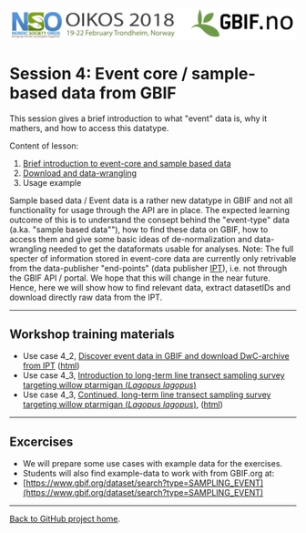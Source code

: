 ![](../demo_data/NSO_2018_GBIF_NO.png "NSO 2018")


# Session 4: Event core / sample-based data from GBIF

This session gives a brief introduction to what "event" data is, why it mathers, and how to access this datatype. 

Content of lesson:

1. [Brief introduction to event-core and sample based data](http://bit.ly/2nKNLu4)
2. [Download and data-wrangling](4_2_Event_data_download_and_wrangle.Rmd)
3. Usage example

Sample based data / Event data is a rather new datatype in GBIF and not all functionality for usage through the API are in place.  The expected learning outcome of this is to understand the consept behind the "event-type" data (a.ka. "sample based data""), how to find these data on GBIF, how to access them and give some basic ideas of de-normalization and data-wrangling needed to get the dataformats usable for analyses. Note: The full specter of information stored in event-core data are currently only retrivable from the data-publisher "end-points" (data publisher [IPT](https://www.gbif.org/ipt)), i.e. not through the GBIF API / portal. We hope that this will change in the near future. Hence, here we will show how to find relevant data, extract datasetIDs and download directly raw data from the IPT.

***

## Workshop training materials

* Use case 4_2, [Discover event data in GBIF and download DwC-archive from IPT](4_2_Event_data_download_and_wrangle.Rmd) ([html](4_2_Event_data_download_and_wrangle.html))
* Use case 4_3, [Introduction to long-term line transect sampling survey targeting willow ptarmigan (*Lagopus lagopus*)](4_3_Use_case_Ptarmigan_LineTransect.html)
* Use case 4_3, [Continued, long-term line transect sampling survey targeting willow ptarmigan (*Lagopus lagopus*)](4_3_Ptarmigan_Presentation.rmd), ([html](4_3_Ptarmigan_Presentation.html))

***

## Excercises

* We will prepare some use cases with example data for the exercises.
* Students will also find example-data to work with from GBIF.org at:
* [https://www.gbif.org/dataset/search?type=SAMPLING_EVENT](https://www.gbif.org/dataset/search?type=SAMPLING_EVENT)


***

[Back to GitHub project home](https://github.com/GBIF-Europe/nordic_oikos_2018_r).
